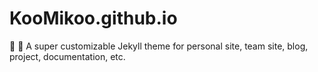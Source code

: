 # KooMikoo.github.io
💎 🐳 A super customizable Jekyll theme for personal site, team site, blog, project, documentation, etc.
